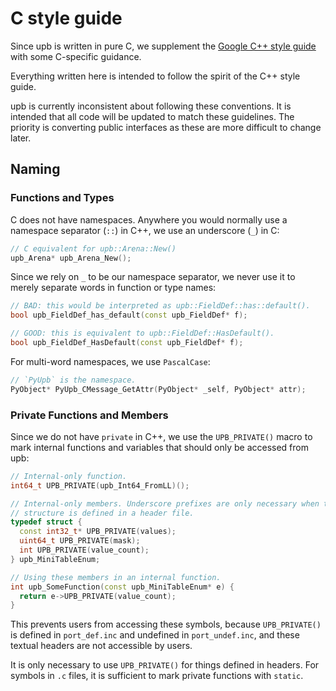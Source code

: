 # C style guide

<!--*
# Document freshness: For more information, see go/fresh-source.
freshness: { owner: 'haberman' reviewed: '2024-02-05' }
*-->

Since upb is written in pure C, we supplement the
[Google C++ style guide](https://google.github.io/styleguide/cppguide.html) with
some C-specific guidance.

Everything written here is intended to follow the spirit of the C++ style guide.

upb is currently inconsistent about following these conventions. It is intended
that all code will be updated to match these guidelines. The priority is
converting public interfaces as these are more difficult to change later.

## Naming

### Functions and Types

C does not have namespaces. Anywhere you would normally use a namespace
separator (`::`) in C++, we use an underscore (`_`) in C:

```c++
// C equivalent for upb::Arena::New()
upb_Arena* upb_Arena_New();
```

Since we rely on `_` to be our namespace separator, we never use it to merely
separate words in function or type names:

```c++
// BAD: this would be interpreted as upb::FieldDef::has::default().
bool upb_FieldDef_has_default(const upb_FieldDef* f);

// GOOD: this is equivalent to upb::FieldDef::HasDefault().
bool upb_FieldDef_HasDefault(const upb_FieldDef* f);
```

For multi-word namespaces, we use `PascalCase`:

```c++
// `PyUpb` is the namespace.
PyObject* PyUpb_CMessage_GetAttr(PyObject* _self, PyObject* attr);
```

### Private Functions and Members

Since we do not have `private` in C++, we use the `UPB_PRIVATE()` macro to mark
internal functions and variables that should only be accessed from upb:

```c++
// Internal-only function.
int64_t UPB_PRIVATE(upb_Int64_FromLL)();

// Internal-only members. Underscore prefixes are only necessary when the
// structure is defined in a header file.
typedef struct {
  const int32_t* UPB_PRIVATE(values);
  uint64_t UPB_PRIVATE(mask);
  int UPB_PRIVATE(value_count);
} upb_MiniTableEnum;

// Using these members in an internal function.
int upb_SomeFunction(const upb_MiniTableEnum* e) {
  return e->UPB_PRIVATE(value_count);
}
```

This prevents users from accessing these symbols, because `UPB_PRIVATE()`
is defined in `port_def.inc` and undefined in `port_undef.inc`, and these
textual headers are not accessible by users.

It is only necessary to use `UPB_PRIVATE()` for things defined in headers.
For symbols in `.c` files, it is sufficient to mark private functions with
`static`.
